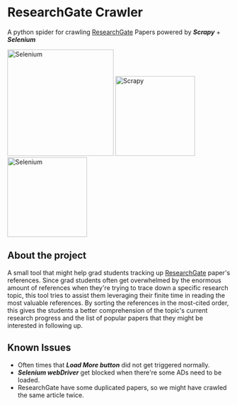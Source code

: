 # ResearchGate Crawler

A python spider for crawling <a href="https://www.researchgate.net/">ResearchGate</a> Papers powered by ***Scrapy*** + ***Selenium***

<a href="https://www.researchgate.net/"><img src="http://library.tmu.edu.tw/Upload/File/Form040602/20190318152002552.JPG" width="240" alt="Selenium"/></a>
<a href="https://scrapy.org/"><img src="https://miro.medium.com/max/1400/1*YJNS0JVl7RsVDTmORGZ6xA.png" height="180" alt="Scrapy"/></a>
<a href="https://selenium.dev"><img src="https://selenium.dev/images/selenium_logo_square_green.png" width="180" alt="Selenium"/></a>

## About the project

A small tool that might help grad students tracking up <a href="https://www.researchgate.net/">ResearchGate</a> paper's references.
Since grad students often get overwhelmed by the enormous amount of references when they're trying to trace down a specific research topic, this 
tool tries to assist them leveraging their finite time in reading the most valuable references. By sorting the references in the most-cited 
order, this gives the students a better comprehension of the topic's current research progress and the list of popular papers that they 
might be interested in following up.

## Known Issues
* Often times that ***Load More button*** did not get triggered normally.
* ***Selenium webDriver*** get blocked when there're some ADs need to be loaded.
* ResearchGate have some duplicated papers, so we might have crawled the same article twice.
